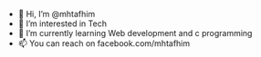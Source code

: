 - 👋 Hi, I’m @mhtafhim
- 👀 I’m interested in Tech
- 🌱 I’m currently learning Web development and c programming
- 📫 You can reach on facebook.com/mhtafhim

<!---
mhtafhim/mhtafhim is a ✨ special ✨ repository because its `README.md` (this file) appears on your GitHub profile.
You can click the Preview link to take a look at your changes.
--->
